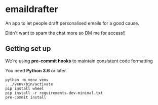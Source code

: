 # emaildrafter

An app to let people draft personalised emails for a good cause.

Didn't want to spam the chat more so DM me for access!!

## Getting set up

We're using **pre-commit hooks** to maintain consistent code formatting

You need **Python 3.6** or later.

    python -m venv venv
    . ./venv/bin/activate
    pip install wheel
    pip install -r requirements-dev-minimal.txt
    pre-commit install
